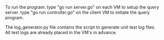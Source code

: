 To run the program:
type "go run server.go" on each VM to setup the query server.
type "go run controller.go" on the client VM to initiate the query program.

The log_generator.py file contains the script to generate unit test log files.
All test logs are already placed in the VM's in advance.